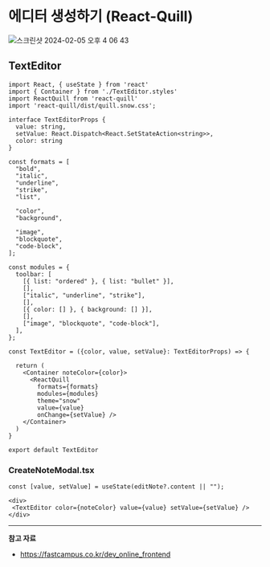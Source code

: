 # 에디터 생성하기 (React-Quill)

![스크린샷 2024-02-05 오후 4 06 43](https://github.com/Heo-y-y/development-blog/assets/112863029/face63d9-5182-4833-96f5-7422e14317ec)

## TextEditor

```tsx
import React, { useState } from 'react'
import { Container } from './TextEditor.styles'
import ReactQuill from 'react-quill'
import 'react-quill/dist/quill.snow.css';

interface TextEditorProps {
  value: string,
  setValue: React.Dispatch<React.SetStateAction<string>>,
  color: string
}

const formats = [
  "bold",
  "italic",
  "underline",
  "strike",
  "list",

  "color",
  "background",

  "image",
  "blockquote",
  "code-block",
];

const modules = {
  toolbar: [
    [{ list: "ordered" }, { list: "bullet" }],
    [],
    ["italic", "underline", "strike"],
    [],
    [{ color: [] }, { background: [] }],
    [],
    ["image", "blockquote", "code-block"],
  ],
};

const TextEditor = ({color, value, setValue}: TextEditorProps) => {

  return (
    <Container noteColor={color}>
      <ReactQuill
        formats={formats}
        modules={modules}
        theme="snow"
        value={value}
        onChange={setValue} />
    </Container>
  )
}

export default TextEditor
```

### CreateNoteModal.tsx

```tsx
const [value, setValue] = useState(editNote?.content || "");

<div>
 <TextEditor color={noteColor} value={value} setValue={setValue} />
</div>
```

---

**참고 자료**

- <https://fastcampus.co.kr/dev_online_frontend>

